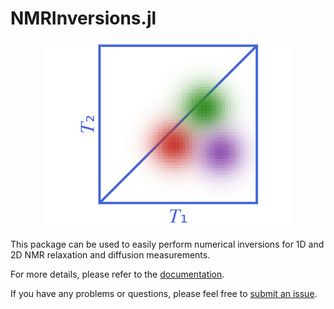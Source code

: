 # NMRInversions.jl
<p align="center">
    <img width=400 src="./logo/logo.svg"/>
</p>

This package can be used to easily perform numerical inversions for 1D and 2D NMR relaxation and diffusion measurements.

For more details, please refer to the [documentation](https://arismavridis.github.io/NMRInversions.jl).

If you have any problems or questions, please feel free to [submit an issue](https://github.com/arismavridis/NMRInversions.jl/issues).
